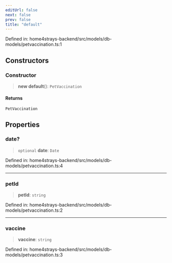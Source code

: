 ```yaml
---
editUrl: false
next: false
prev: false
title: "default"
---
```


Defined in: home4strays-backend/src/models/db-models/petvaccination.ts:1

## Constructors

### Constructor

> **new default**(): `PetVaccination`

#### Returns

`PetVaccination`

## Properties

### date?

> `optional` **date**: `Date`

Defined in: home4strays-backend/src/models/db-models/petvaccination.ts:4

***

### petId

> **petId**: `string`

Defined in: home4strays-backend/src/models/db-models/petvaccination.ts:2

***

### vaccine

> **vaccine**: `string`

Defined in: home4strays-backend/src/models/db-models/petvaccination.ts:3
